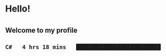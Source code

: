 
<h1>Hello!<h1>
<h2>Welcome to my profile<h2>

<!--START_SECTION:waka-->

```txt
C#   4 hrs 18 mins   █████████████████████████   100.00 %
```

<!--END_SECTION:waka-->
